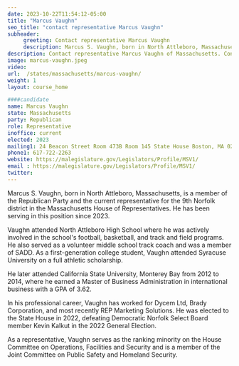 ```yaml
---
date: 2023-10-22T11:54:12-05:00
title: "Marcus Vaughn"
seo_title: "contact representative Marcus Vaughn"
subheader:
     greeting: Contact representative Marcus Vaughn
     description: Marcus S. Vaughn, born in North Attleboro, Massachusetts, is a member of the Republican Party and the current representative for the 9th Norfolk district in the Massachusetts House of Representatives. He has been serving in this position since 2023.
description: Contact representative Marcus Vaughn of Massachusetts. Contact information for Marcus Vaughn includes email address, phone number, and mailing address.
image: marcus-vaughn.jpeg
video:
url:  /states/massachusetts/marcus-vaughn/
weight: 1
layout: course_home

####candidate
name: Marcus Vaughn
state: Massachusetts
party: Republican
role: Representative
inoffice: current
elected: 2023
mailing1: 24 Beacon Street Room 473B Room 145 State House Boston, MA 02133
phone1: 617-722-2263
website: https://malegislature.gov/Legislators/Profile/MSV1/
email : https://malegislature.gov/Legislators/Profile/MSV1/
twitter:
---
```


Marcus S. Vaughn, born in North Attleboro, Massachusetts, is a member of the Republican Party and the current representative for the 9th Norfolk district in the Massachusetts House of Representatives. He has been serving in this position since 2023.

Vaughn attended North Attleboro High School where he was actively involved in the school's football, basketball, and track and field programs. He also served as a volunteer middle school track coach and was a member of SADD. As a first-generation college student, Vaughn attended Syracuse University on a full athletic scholarship.

He later attended California State University, Monterey Bay from 2012 to 2014, where he earned a Master of Business Administration in international business with a GPA of 3.62.

In his professional career, Vaughn has worked for Dycem Ltd, Brady Corporation, and most recently REP Marketing Solutions. He was elected to the State House in 2022, defeating Democratic Norfolk Select Board member Kevin Kalkut in the 2022 General Election.

As a representative, Vaughn serves as the ranking minority on the House Committee on Operations, Facilities and Security and is a member of the Joint Committee on Public Safety and Homeland Security.
